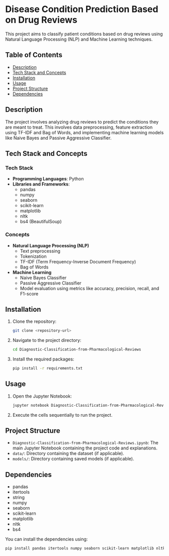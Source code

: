 # Disease Condition Prediction Based on Drug Reviews

This project aims to classify patient conditions based on drug reviews using Natural Language Processing (NLP) and Machine Learning techniques.

## Table of Contents
- [Description](#description)
- [Tech Stack and Concepts](#tech-stack-and-concepts)
- [Installation](#installation)
- [Usage](#usage)
- [Project Structure](#project-structure)
- [Dependencies](#dependencies)

## Description

The project involves analyzing drug reviews to predict the conditions they are meant to treat. This involves data preprocessing, feature extraction using TF-IDF and Bag of Words, and implementing machine learning models like Naive Bayes and Passive Aggressive Classifier.

## Tech Stack and Concepts

### Tech Stack
- **Programming Languages**: Python
- **Libraries and Frameworks**: 
  - pandas
  - numpy
  - seaborn
  - scikit-learn
  - matplotlib
  - nltk
  - bs4 (BeautifulSoup)

### Concepts
- **Natural Language Processing (NLP)**
  - Text preprocessing
  - Tokenization
  - TF-IDF (Term Frequency-Inverse Document Frequency)
  - Bag of Words
- **Machine Learning**
  - Naive Bayes Classifier
  - Passive Aggressive Classifier
  - Model evaluation using metrics like accuracy, precision, recall, and F1-score

## Installation

1. Clone the repository:
    ```sh
    git clone <repository-url>
    ```
2. Navigate to the project directory:
    ```sh
    cd Diagnostic-Classification-from-Pharmacological-Reviews
    ```
3. Install the required packages:
    ```sh
    pip install -r requirements.txt
    ```

## Usage

1. Open the Jupyter Notebook:
    ```sh
    jupyter notebook Diagnostic-Classification-from-Pharmacological-Reviews.ipynb
    ```
2. Execute the cells sequentially to run the project.

## Project Structure

- `Diagnostic-Classification-from-Pharmacological-Reviews.ipynb`: The main Jupyter Notebook containing the project code and explanations.
- `data/`: Directory containing the dataset (if applicable).
- `models/`: Directory containing saved models (if applicable).

## Dependencies

- pandas
- itertools
- string
- numpy
- seaborn
- scikit-learn
- matplotlib
- nltk
- bs4

You can install the dependencies using:
```sh
pip install pandas itertools numpy seaborn scikit-learn matplotlib nltk beautifulsoup4
